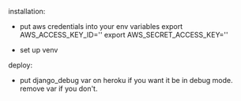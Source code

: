 installation: 

- put aws credentials into your env variables
export AWS_ACCESS_KEY_ID=''
export AWS_SECRET_ACCESS_KEY=''

- set up venv

deploy: 

- put django_debug var on heroku if you want it be in debug mode. remove var if you don't.